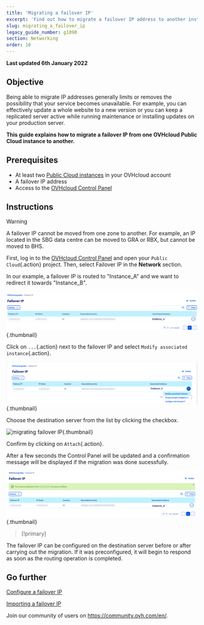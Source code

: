 ```yaml
---
title: 'Migrating a failover IP'
excerpt: 'Find out how to migrate a failover IP address to another instance'
slug: migrating_a_failover_ip
legacy_guide_number: g1890
section: Networking
order: 10
---
```


**Last updated 6th January 2022**

## Objective

Being able to migrate IP addresses generally limits or removes the possibility that your service becomes unavailable. For example, you can effectively update a whole website to a new version or you can keep a replicated server active while running maintenance or installing updates on your production server.

**This guide explains how to migrate a failover IP from one OVHcloud Public Cloud instance to another.**

## Prerequisites

- At least two [Public Cloud instances](https://www.ovhcloud.com/en-au/public-cloud/) in your OVHcloud account
- A failover IP address
- Access to the [OVHcloud Control Panel](https://ca.ovh.com/auth/?action=gotomanager&from=https://www.ovh.com.au/&ovhSubsidiary=au)

## Instructions

> [!warning]
>
> A failover IP cannot be moved from one zone to another. For example, an IP located in the SBG data centre can be moved to GRA or RBX, but cannot be moved to BHS.
>

First, log in to the [OVHcloud Control Panel](https://ca.ovh.com/auth/?action=gotomanager&from=https://www.ovh.com.au/&ovhSubsidiary=au) and open your `Public Cloud`{.action} project. Then, select Failover IP in the **Network** section.

In our example, a failover IP is routed to "Instance_A" and we want to redirect it towards "Instance_B".

![migrating failover IP](images/failover2022.png){.thumbnail}

Click on `...`{.action} next to the failover IP and select `Modify associated instance`{.action}.

![migrating failover IP](images/modify1.2022.png){.thumbnail}

Choose the destination server from the list by clicking the checkbox.

![migrating failover IP](images/modify1.png){.thumbnail}

Confirm by clicking on `Attach`{.action}.

After a few seconds the Control Panel will be updated and a confirmation message will be displayed if the migration was done sucessfully.

![migrating failover IP](images/modify2.2022.png){.thumbnail}

> [!primary]
>
The failover IP can be configured on the destination server before or after carrying out the migration. If it was preconfigured, it will begin to respond as soon as the routing operation is completed.
>

## Go further

[Configure a failover IP](../configure_a_failover_ip)

[Importing a failover IP](../import_a_failover_ip)

Join our community of users on <https://community.ovh.com/en/>.
